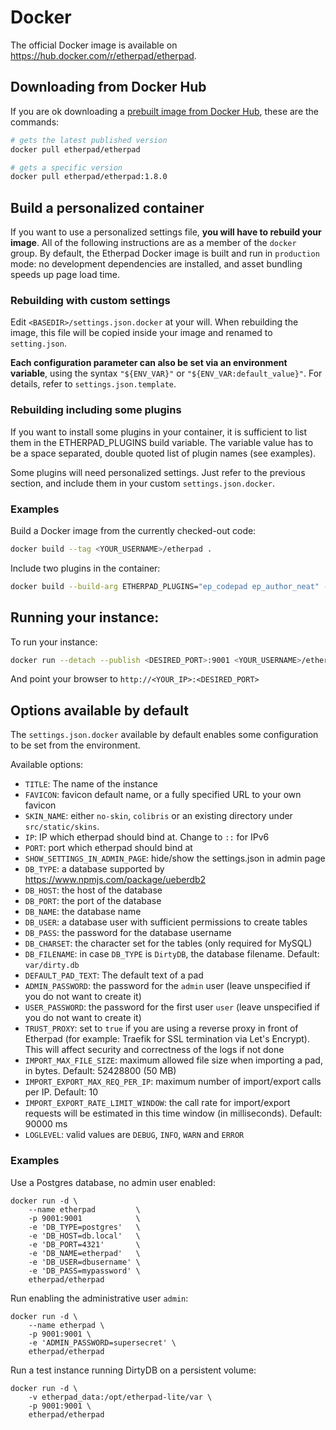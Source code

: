 # Docker

The official Docker image is available on https://hub.docker.com/r/etherpad/etherpad.

## Downloading from Docker Hub
If you are ok downloading a [prebuilt image from Docker Hub](https://hub.docker.com/r/etherpad/etherpad), these are the commands:
```bash
# gets the latest published version
docker pull etherpad/etherpad

# gets a specific version
docker pull etherpad/etherpad:1.8.0
```

## Build a personalized container

If you want to use a personalized settings file, **you will have to rebuild your image**.
All of the following instructions are as a member of the `docker` group.
By default, the Etherpad Docker image is built and run in `production` mode: no development dependencies are installed, and asset bundling speeds up page load time.

### Rebuilding with custom settings
Edit `<BASEDIR>/settings.json.docker` at your will. When rebuilding the image, this file will be copied inside your image and renamed to `setting.json`.

**Each configuration parameter can also be set via an environment variable**, using the syntax `"${ENV_VAR}"` or `"${ENV_VAR:default_value}"`. For details, refer to `settings.json.template`.

### Rebuilding including some plugins
If you want to install some plugins in your container, it is sufficient to list them in the ETHERPAD_PLUGINS build variable.
The variable value has to be a space separated, double quoted list of plugin names (see examples).

Some plugins will need personalized settings. Just refer to the previous section, and include them in your custom `settings.json.docker`.

### Examples

Build a Docker image from the currently checked-out code:
```bash
docker build --tag <YOUR_USERNAME>/etherpad .
```

Include two plugins in the container:
```bash
docker build --build-arg ETHERPAD_PLUGINS="ep_codepad ep_author_neat" --tag <YOUR_USERNAME>/etherpad .
```

## Running your instance:

To run your instance:
```bash
docker run --detach --publish <DESIRED_PORT>:9001 <YOUR_USERNAME>/etherpad
```

And point your browser to `http://<YOUR_IP>:<DESIRED_PORT>`

## Options available by default

The `settings.json.docker` available by default enables some configuration to be set from the environment.

Available options:

* `TITLE`: The name of the instance
* `FAVICON`: favicon default name, or a fully specified URL to your own favicon
* `SKIN_NAME`: either `no-skin`, `colibris` or an existing directory under `src/static/skins`.
* `IP`: IP which etherpad should bind at. Change to `::` for IPv6
* `PORT`: port which etherpad should bind at
* `SHOW_SETTINGS_IN_ADMIN_PAGE`: hide/show the settings.json in admin page
* `DB_TYPE`: a database supported by https://www.npmjs.com/package/ueberdb2
* `DB_HOST`: the host of the database
* `DB_PORT`: the port of the database
* `DB_NAME`: the database name
* `DB_USER`: a database user with sufficient permissions to create tables
* `DB_PASS`: the password for the database username
* `DB_CHARSET`: the character set for the tables (only required for MySQL)
* `DB_FILENAME`: in case `DB_TYPE` is `DirtyDB`, the database filename. Default: `var/dirty.db`
* `DEFAULT_PAD_TEXT`: The default text of a pad
* `ADMIN_PASSWORD`: the password for the `admin` user (leave unspecified if you do not want to create it)
* `USER_PASSWORD`: the password for the first user `user` (leave unspecified if you do not want to create it)
* `TRUST_PROXY`: set to `true` if you are using a reverse proxy in front of Etherpad (for example: Traefik for SSL termination via Let's Encrypt). This will affect security and correctness of the logs if not done
* `IMPORT_MAX_FILE_SIZE`: maximum allowed file size when importing a pad, in bytes. Default: 52428800 (50 MB)
* `IMPORT_EXPORT_MAX_REQ_PER_IP`: maximum number of import/export calls per IP. Default: 10
* `IMPORT_EXPORT_RATE_LIMIT_WINDOW`: the call rate for import/export requests will be estimated in this time window (in milliseconds). Default: 90000 ms
* `LOGLEVEL`: valid values are `DEBUG`, `INFO`, `WARN` and `ERROR`

### Examples

Use a Postgres database, no admin user enabled:

```shell
docker run -d \
	--name etherpad         \
	-p 9001:9001            \
	-e 'DB_TYPE=postgres'   \
	-e 'DB_HOST=db.local'   \
	-e 'DB_PORT=4321'       \
	-e 'DB_NAME=etherpad'   \
	-e 'DB_USER=dbusername' \
	-e 'DB_PASS=mypassword' \
	etherpad/etherpad
```

Run enabling the administrative user `admin`:

```shell
docker run -d \
	--name etherpad \
	-p 9001:9001 \
	-e 'ADMIN_PASSWORD=supersecret' \
	etherpad/etherpad
```

Run a test instance running DirtyDB on a persistent volume:

```
docker run -d \
	-v etherpad_data:/opt/etherpad-lite/var \
	-p 9001:9001 \
	etherpad/etherpad
```
